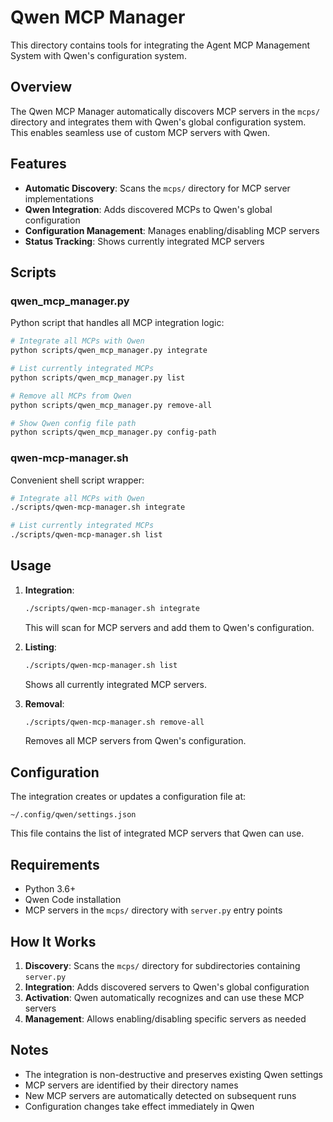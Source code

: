 # Qwen MCP Manager

This directory contains tools for integrating the Agent MCP Management System with Qwen's configuration system.

## Overview

The Qwen MCP Manager automatically discovers MCP servers in the `mcps/` directory and integrates them with Qwen's global configuration system. This enables seamless use of custom MCP servers with Qwen.

## Features

- **Automatic Discovery**: Scans the `mcps/` directory for MCP server implementations
- **Qwen Integration**: Adds discovered MCPs to Qwen's global configuration
- **Configuration Management**: Manages enabling/disabling MCP servers
- **Status Tracking**: Shows currently integrated MCP servers

## Scripts

### qwen_mcp_manager.py

Python script that handles all MCP integration logic:

```bash
# Integrate all MCPs with Qwen
python scripts/qwen_mcp_manager.py integrate

# List currently integrated MCPs
python scripts/qwen_mcp_manager.py list

# Remove all MCPs from Qwen
python scripts/qwen_mcp_manager.py remove-all

# Show Qwen config file path
python scripts/qwen_mcp_manager.py config-path
```

### qwen-mcp-manager.sh

Convenient shell script wrapper:

```bash
# Integrate all MCPs with Qwen
./scripts/qwen-mcp-manager.sh integrate

# List currently integrated MCPs
./scripts/qwen-mcp-manager.sh list
```

## Usage

1. **Integration**:
   ```bash
   ./scripts/qwen-mcp-manager.sh integrate
   ```
   This will scan for MCP servers and add them to Qwen's configuration.

2. **Listing**:
   ```bash
   ./scripts/qwen-mcp-manager.sh list
   ```
   Shows all currently integrated MCP servers.

3. **Removal**:
   ```bash
   ./scripts/qwen-mcp-manager.sh remove-all
   ```
   Removes all MCP servers from Qwen's configuration.

## Configuration

The integration creates or updates a configuration file at:
```
~/.config/qwen/settings.json
```

This file contains the list of integrated MCP servers that Qwen can use.

## Requirements

- Python 3.6+
- Qwen Code installation
- MCP servers in the `mcps/` directory with `server.py` entry points

## How It Works

1. **Discovery**: Scans the `mcps/` directory for subdirectories containing `server.py`
2. **Integration**: Adds discovered servers to Qwen's global configuration
3. **Activation**: Qwen automatically recognizes and can use these MCP servers
4. **Management**: Allows enabling/disabling specific servers as needed

## Notes

- The integration is non-destructive and preserves existing Qwen settings
- MCP servers are identified by their directory names
- New MCP servers are automatically detected on subsequent runs
- Configuration changes take effect immediately in Qwen